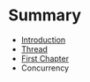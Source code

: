 # Summary

* [Introduction](README.md)
* [Thread](thread.md)
* [First Chapter](chapter1.md)
* Concurrency

